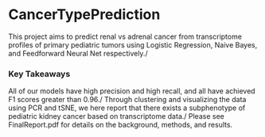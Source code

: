 # CancerTypePrediction
This project aims to predict renal vs adrenal cancer from transcriptome profiles of primary pediatric tumors using Logistic Regression, Naive Bayes, and Feedforward Neural Net respectively./
### Key Takeaways
All of our models have high precision and high recall, and all have achieved F1 scores greater than 0.96./
Through clustering and visualizing the data using PCR and tSNE, we here report that there exists a subphenotype of pediatric kidney cancer based on transcriptome data./
Please see FinalReport.pdf for details on the background, methods, and results.

